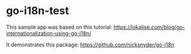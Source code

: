 # go-i18n-test

This sample app was based on this tutorial: https://lokalise.com/blog/go-internationalization-using-go-i18n/

It demonstrates this package: https://github.com/nicksnyder/go-i18n
